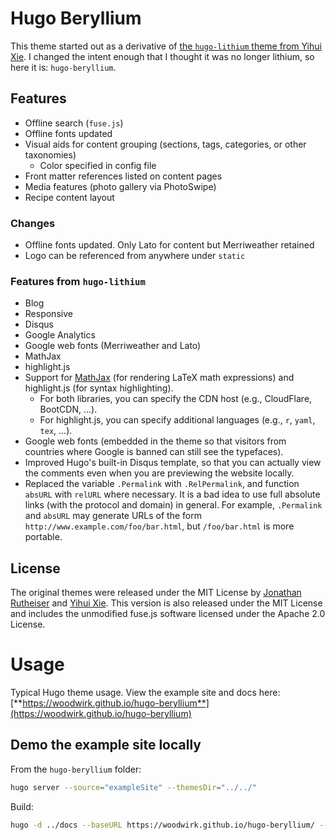 # Hugo Beryllium

This theme started out as a derivative of [the `hugo-lithium` theme from Yihui Xie](https://github.com/yihui/hugo-lithium). I changed the intent enough that I thought it was no longer lithium, so here it is: `hugo-beryllium`.

## Features
- Offline search (`fuse.js`)
- Offline fonts updated
- Visual aids for content grouping (sections, tags, categories, or other taxonomies)
    - Color specified in config file
- Front matter references listed on content pages
- Media features (photo gallery via PhotoSwipe)
- Recipe content layout

### Changes
- Offline fonts updated. Only Lato for content but Merriweather retained
- Logo can be referenced from anywhere under `static`

### Features from `hugo-lithium`

- Blog
- Responsive
- Disqus
- Google Analytics
- Google web fonts (Merriweather and Lato)
- MathJax
- highlight.js
- Support for [MathJax](https://bookdown.org/yihui/blogdown/output-format.html) (for rendering LaTeX math expressions) and highlight.js (for syntax highlighting).
    - For both libraries, you can specify the CDN host (e.g., CloudFlare, BootCDN, ...).
    - For highlight.js, you can specify additional languages (e.g., `r`, `yaml`, `tex`, ...).
- Google web fonts (embedded in the theme so that visitors from countries where Google is banned can still see the typefaces).
- Improved Hugo's built-in Disqus template, so that you can actually view the comments even when you are previewing the website locally.
- Replaced the variable `.Permalink` with `.RelPermalink`, and function `absURL` with `relURL` where necessary. It is a bad idea to use full absolute links (with the protocol and domain) in general. For example, `.Permalink` and `absURL` may generate URLs of the form `http://www.example.com/foo/bar.html`, but `/foo/bar.html` is more portable.

## License

The original themes were released under the MIT License by [Jonathan Rutheiser](https://github.com/jrutheiser/hugo-lithium-theme/blob/master/LICENSE.md) and [Yihui Xie](https://github.com/yihui/hugo-lithium/blob/master/LICENSE.md). This version is also released under the MIT License and includes the unmodified fuse.js software licensed under the Apache 2.0 License.

# Usage

Typical Hugo theme usage. View the example site and docs here: [**https://woodwirk.github.io/hugo-beryllium**](https://woodwirk.github.io/hugo-beryllium)

## Demo the example site locally

From the `hugo-beryllium` folder:

```sh
hugo server --source="exampleSite" --themesDir="../../"
```

Build:

```sh
hugo -d ../docs --baseURL https://woodwirk.github.io/hugo-beryllium/ --minify --source="exampleSite" --themesDir="../../"
```
